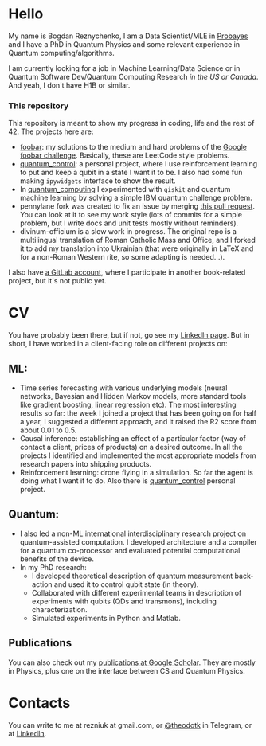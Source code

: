 # Hello

My name is Bogdan Reznychenko, I am a Data Scientist/MLE in [Probayes](https://www.probayes.com/en/) and I have a PhD in Quantum Physics and some relevant experience in Quantum computing/algorithms.

I am currently looking for a job in Machine Learning/Data Science or in Quantum Software Dev/Quantum Computing Research *in the US or Canada*. And yeah, I don't have H1B or similar.

### This repository

This repository is meant to show my progress in coding, life and the rest of 42. The projects here are:

- [foobar](https://github.com/theodotk/foobar): my solutions to the medium and hard problems of the
[Google foobar challenge](https://towardsdatascience.com/google-foobar-challenge-level-1-3487bb252780).
Basically, these are LeetCode style problems.
- [quantum_control](https://github.com/theodotk/quantum_control): a personal project,
where I use reinforcement learning to put and keep a qubit in a state I want it to be. I also had some fun making `ipywidgets` interface to show the result.
- In [quantum_computing](https://github.com/theodotk/quantum_computing) I experimented with `qiskit` and quantum machine learning by solving a simple IBM quantum challenge problem.
- pennylane fork was created to fix an issue by merging [this pull request](https://github.com/PennyLaneAI/pennylane/pull/2686). You can look at it to see my work style (lots of commits for a simple problem, but I write docs and unit tests mostly without reminders).
- divinum-officium is a slow work in progress. The original repo is a multilingual translation of Roman Catholic Mass and Office, and I forked it to add my translation into Ukrainian (that were originally in LaTeX and for a non-Roman Western rite, so some adapting is needed...).

I also have [a GitLab account](https://gitlab.com/theodotk), where I participate in another book-related project, but it's not public yet.

# CV

You have probably been there, but if not, go see my [LinkedIn page](https://www.linkedin.com/in/bogdan-reznychenko-phd/).
But in short, I have worked in a client-facing role on different projects on:

## ML:

+ Time series forecasting with various underlying models (neural networks, Bayesian and Hidden Markov models, more standard tools like gradient boosting, linear regression etc).
The most interesting results so far: the week I joined a project that has been going on for half a year, I suggested a different approach, and it raised the R2 score from about 0.01 to 0.5.
+ Causal inference: establishing an effect of a particular factor (way of contact a client, prices of products) on a desired outcome. In all the projects I identified and implemented the most appropriate models from research papers into shipping products.
+ Reinforcement learning: drone flying in a simulation. So far the agent is doing what I want it to do. Also there is [quantum_control](https://github.com/theodotk/quantum_control) personal project.

## Quantum:

+ I also led a non-ML international interdisciplinary research project on quantum-assisted computation.
I developed architecture and a compiler for a quantum co-processor and evaluated potential computational benefits of the device.
+ In my PhD research:
  - I developed theoretical description of quantum measurement back-action and used it to control qubit state (in theory).
  - Collaborated with different experimental teams in description of experiments with qubits (QDs and transmons), including characterization.
  - Simulated experiments in Python and Matlab.

## Publications

You can also check out my [publications at Google Scholar](https://scholar.google.com.ua/citations?user=Pzrxt2YAAAAJ&hl=uk).
They are mostly in Physics, plus one on the interface between CS and Quantum Physics.

# Contacts

You can write to me at rezniuk at gmail.com, or [@theodotk](https://t.me/theodotk) in Telegram, or at [LinkedIn](https://www.linkedin.com/in/bogdan-reznychenko-phd/). 
